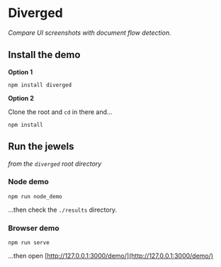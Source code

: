 # Diverged
_Compare UI screenshots with document flow detection._

## Install the demo
**Option 1**

```
npm install diverged
```

**Option 2**

Clone the root and `cd` in there and...

```
npm install
```

## Run the jewels
_from the `diverged` root directory_

### Node demo

```
npm run node_demo
```
...then check the `./results` directory.


### Browser demo

```
npm run serve
```
...then open [http://127.0.0.1:3000/demo/](http://127.0.0.1:3000/demo/)
